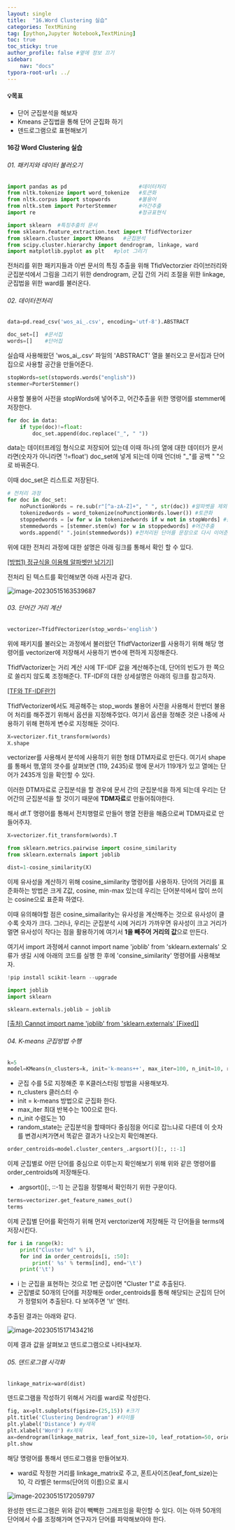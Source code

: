 ```yaml
---
layout: single
title:  "16.Word Clustering 실습"
categories: TextMining
tag: [python,Jupyter Notebook,TextMining]
toc: true
toc_sticky: true
author_profile: false #옆에 정보 끄기
sidebar: 
    nav: "docs"
typora-root-url: ../
---
```


<div class="notice--info">
<h4>💡목표</h4>
<ul>
    <li>단어 군집분석을 해보자</li>
    <li>Kmeans 군집법을 통해 단어 군집화 하기</li>
    <li>덴드로그램으로 표현해보기</li>
</ul>
</div>


#### 16강 Word Clustering 실습

###### 01. 패키지와 데이터 불러오기

```python
import pandas as pd                       #데이터처리
from nltk.tokenize import word_tokenize   #토큰화
from nltk.corpus import stopwords         #불용어
from nltk.stem import PorterStemmer       #어간추출
import re                                 #정규표현식

import sklearn  #특징추출의 문서
from sklearn.feature_extraction.text import TfidfVectorizer  
from sklearn.cluster import KMeans   #군집분석
from scipy.cluster.hierarchy import dendrogram, linkage, ward
import matplotlib.pyplot as plt   #plot 그리기
```

전처리를 위한 패키지들과 이번 문서의 특징 추출을 위해 TfidVectorzier 라이브러리와 군집분석에서 그림을 그리기 위한 dendrogram, 군집 간의 거리 조절을 위한 linkage, 군집법을 위한 ward를 불러온다.

###### 02. 데이터전처리

```python
data=pd.read_csv('wos_ai_.csv', encoding='utf-8').ABSTRACT

doc_set=[]  #문서집
words=[]    #단어집
```

실습때 사용해왔던 'wos_ai_.csv' 파일의 'ABSTRACT' 열을 불러오고 문서집과 단어집으로 사용할 공간을 만들어준다.

```python
stopWords=set(stopwords.words("english"))
stemmer=PorterStemmer()
```

사용할 불용어 사전을 stopWords에 넣어주고, 어간추출을 위한 명령어를 stemmer에 저장한다.

```python
for doc in data:
    if type(doc)!=float:
        doc_set.append(doc.replace("_", " "))
```

data는 데이터프레임 형식으로 저장되어 있는데 이때 하나의 열에 대한 데이터가 문서라면(숫자가 아니라면 '!=float') doc_set에 넣게 되는데 이때 언더바 "_"를 공백 " "으로 바꿔준다.

이때 doc_set은 리스트로 저장된다.

```python
# 전처리 과정
for doc in doc_set:
    noPunctionWords = re.sub(r"[^a-zA-Z]+", " ", str(doc)) #알파벳을 제외하고 공백처리
    tokenizedwords = word_tokenize(noPunctionWords.lower()) #토큰화
    stoppedwords = [w for w in tokenizedwords if w not in stopWords] #불용어처리
    stemmedwords = [stemmer.stem(w) for w in stoppedwords] #어간추출
    words.append(" ".join(stemmedwords)) #전처리된 단어를 문장으로 다시 이어준다.
```

위에 대한 전처리 과정에 대한 설명은 아래 링크를 통해서 확인 할 수 있다.

[<u>[방법1) 정규식을 이용해 알파벳만 남기기]</u>](https://songeunhwa.github.io/textmining/11Textmining/#%EB%B0%A9%EB%B2%951-%EC%A0%95%EA%B7%9C%EC%8B%9D%EC%9D%84-%EC%9D%B4%EC%9A%A9%ED%95%B4-%EC%95%8C%ED%8C%8C%EB%B2%B3%EB%A7%8C-%EB%82%A8%EA%B8%B0%EA%B8%B0)

전처리 된 텍스트를 확인해보면 아래 사진과 같다.

![image-20230515163539687](/images/image-20230515163539687.png)

###### 03. 단어간 거리 계산

```python
vectorizer=TfidfVectorizer(stop_words='english')
```

위에 패키지를 불러오는 과정에서 불러왔던 TfidfVactorizer를 사용하기 위해 해당 명령어를 vectorizer에 저장해서 사용하기 변수에 편하게 지정해준다.

TfidfVactorizer는 거리 계산 시에 TF-IDF 값을 계산해주는데, 단어의 빈도가 한 쪽으로 쏠리지 않도록 조정해준다. TF-IDF의 대한 상세설명은 아래의 링크를 참고하자.

[<u>[TF와 TF-IDF란?]</u>](https://songeunhwa.github.io/textmining/12Textmining/#1-tf%EC%99%80-tf-idf%EB%9E%80-)

TfidfVectorizer에서도 제공해주는 stop_words 불용어 사전을 사용해서 한번더 불용어 처리를 해주겠기 위해서 옵션을 지정해주었다. 여기서 옵션을 정해준 것은 나중에 사용하기 위해 편하게 변수로 지정해둔 것이다.

```python
X=vectorizer.fit_transform(words)
X.shape
```

vectorizer를 사용해서 분석에 사용하기 위한 형태 DTM자료로 만든다. 여기서 shape를 통해서 행,열의 갯수를 살펴보면 (119, 2435)로 행에 문서가 119개가 있고 열에는 단어가 2435개 임을 확인할 수 있다.

이러한 DTM자료로 군집분석을 할 경우에 문서 간의 군집분석을 하게 되는데 우리는 단어간의 군집분석을 할 것이기 때문에 **TDM자료**로 만들어줘야한다. 

해서 df.T 명령어를 통해서 전치행렬로 만들어 행열 전환을 해줌으로써 TDM자료로 만들어주자.

```python
X=vectorizer.fit_transform(words).T

from sklearn.metrics.pairwise import cosine_similarity
from sklearn.externals import joblib

dist=1-cosine_similarity(X) 
```

이제 유사성을 계산하기 위해 cosine_similarity 명령어를 사용하자. 단어의 거리를 표준화하는 방법은 크게 Z값, cosine, min-max 있는데 우리는 단어분석에서 많이 쓰이는 cosine으로 표준화 하였다.  

이때 유의해야할 점은 cosine_simailarity는 유사성을 계산해주는 것으로 유사성이 클수록 숫자가 크다. 그러나, 우리는 군집분석 시에 거리가 가까우면 유사성이 크고 거리가 멀면 유사성이 작다는 점을 활용하기에 여기서 **1을 빼주어 거리의 값**으로 만든다.

여기서 import 과정에서 cannot import name 'joblib' from 'sklearn.externals' 오류가 생길 시에 아래의 코드를 실행 한 후에 'consine_similarity' 명령어를 사용해보자.

```python
!pip install scikit-learn --upgrade

import joblib
import sklearn

sklearn.externals.joblib = joblib
```

[<u>[출처) Cannot import name 'joblib' from 'sklearn.externals' [Fixed]]</u>](https://bobbyhadz.com/blog/python-importerror-cannot-import-name-joblib-from-sklearn-externals)

###### 04. K-means 군집방법 수행

```python
k=5
model=KMeans(n_clusters=k, init='k-means++', max_iter=100, n_init=10, random_state=777).fit(X)
```

* 군집 수를 5로 지정해준 후 K클러스터링 방법을 사용해보자.
* n_clusters 클러스터 수
* init = k-means 방법으로 군집화 한다.
* max_iter 최대 반복수는 100으로 한다.
* n_init 수렴도는 10
* random_state는 군집분석을 할때마다 중심점을 어디로 잡느냐로 다른데 이 숫자를 변경시켜가면서 똑같은 결과가 나오는지 확인해본다.

```python
order_centroids=model.cluster_centers_.argsort()[:, ::-1]
```

이제 군집별로 어떤 단어를 중심으로 이루는지 확인해보기 위해 위와 같은 명령어를 order_centroids에 저장해둔다.

* .argsort()[:, ::-1] 는 군집을 정렬해서 확인하기 위한 구문이다.

```python
terms=vectorizer.get_feature_names_out()
terms
```

이제 군집별 단어를 확인하기 위해 먼저 verctorizer에 저장해둔 각 단어들을 terms에 저장시킨다.

```python
for i in range(k):
    print("Cluster %d" % i),
    for ind in order_centroids[i, :50]:
        print(' %s' % terms[ind], end='\t')
    print('\t')
```

* i 는 군집을 표현하는 것으로 1번 군집이면 "Cluster 1"로 추출된다.
* 군집별로 50개의 단어를 저장해둔 order_centroids를 통해 해당되는 군집의 단어가 정렬되어 추출된다.  다 보여주면 '\t' 엔터. 

추출된 결과는 아래와 같다.

![image-20230515171434216](/images/image-20230515171434216.png)

이제 결과 값을 살펴보고 덴드로그램으로 나타내보자.

###### 05. 덴드로그램 시각화

```python
linkage_matrix=ward(dist)
```

덴드로그램을 작성하기 위해서 거리를 ward로 작성한다.

```python
fig, ax=plt.subplots(figsize=(25,15)) #크기
plt.title('Clustering Dendrogram') #타이틀
plt.ylabel('Distance') #y제목
plt.xlabel('Word') #x제목
ax=dendrogram(linkage_matrix, leaf_font_size=10, leaf_rotation=50, orientation='top', labels=terms)
plt.show
```

해당 명령어를 통해서 덴드로그램을 만들어보자.

* ward로 작정한 거리를 linkage_matrix로 주고, 폰트사이즈(leaf_font_size)는 10,  각 라벨은 terms(단어의 이름)으로 표시

![image-20230515172059797](/images/image-20230515172059797.png)

완성한 덴드로그램은 위와 같이 빽빽한 그래프임을 확인할 수 있다. 이는 아까 50개의 단어에서 수를 조정해가며 연구자가 단어를 파악해보아야 한다.

